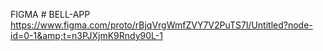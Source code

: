 FIGMA # BELL-APP
https://www.figma.com/proto/rBjqVrgWmfZVY7V2PuTS7l/Untitled?node-id=0-1&amp;t=n3PJXjmK9Rndy90L-1
